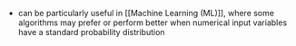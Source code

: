 - can be particularly useful in [[Machine Learning (ML)]], where some algorithms may prefer or perform better when numerical input variables have a standard probability distribution